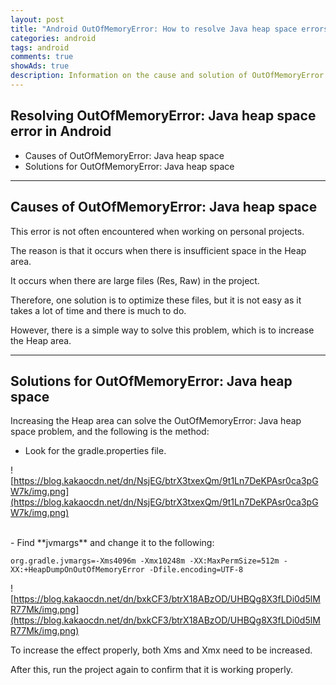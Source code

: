 ```yaml
---  
layout: post  
title: "Android OutOfMemoryError: How to resolve Java heap space errors"  
categories: android
tags: android 
comments: true
showAds: true
description: Information on the cause and solution of OutOfMemoryError about Java heap space error in Android Studios.
---
```


## Resolving OutOfMemoryError: Java heap space error in Android
- Causes of OutOfMemoryError: Java heap space
- Solutions for OutOfMemoryError: Java heap space

---

## Causes of OutOfMemoryError: Java heap space

This error is not often encountered when working on personal projects.

The reason is that it occurs when there is insufficient space in the Heap area.

It occurs when there are large files (Res, Raw) in the project.

Therefore, one solution is to optimize these files, but it is not easy as it takes a lot of time and there is much to do.

However, there is a simple way to solve this problem, which is to increase the Heap area.

---

## Solutions for OutOfMemoryError: Java heap space

Increasing the Heap area can solve the OutOfMemoryError: Java heap space problem, and the following is the method:

- Look for the gradle.properties file.

![https://blog.kakaocdn.net/dn/NsjEG/btrX3txexQm/9t1Ln7DeKPAsr0ca3pGW7k/img.png](https://blog.kakaocdn.net/dn/NsjEG/btrX3txexQm/9t1Ln7DeKPAsr0ca3pGW7k/img.png)


<br>
- Find **jvmargs** and change it to the following:

```
org.gradle.jvmargs=-Xms4096m -Xmx10248m -XX:MaxPermSize=512m -XX:+HeapDumpOnOutOfMemoryError -Dfile.encoding=UTF-8

```

![https://blog.kakaocdn.net/dn/bxkCF3/btrX18ABzOD/UHBQg8X3fLDi0d5lMR77Mk/img.png](https://blog.kakaocdn.net/dn/bxkCF3/btrX18ABzOD/UHBQg8X3fLDi0d5lMR77Mk/img.png)

To increase the effect properly, both Xms and Xmx need to be increased.

After this, run the project again to confirm that it is working properly.